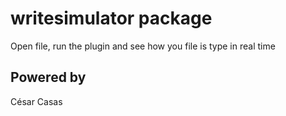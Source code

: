 # writesimulator package

Open file, run the plugin and see how you file is type in real time

## Powered by
César Casas
